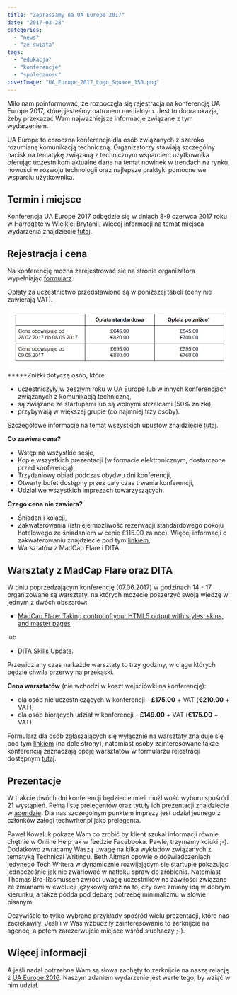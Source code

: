 ```yaml
---
title: "Zapraszamy na UA Europe 2017"
date: "2017-03-28"
categories:
  - "news"
  - "ze-swiata"
tags:
  - "edukacja"
  - "konferencje"
  - "spolecznosc"
coverImage: "UA_Europe_2017_Logo_Square_150.png"
---
```


Miło nam poinformować, że rozpoczęła się rejestracja na konferencję UA Europe 2017, której jesteśmy patronem medialnym. Jest to dobra okazja, żeby przekazać Wam najważniejsze informacje związane z tym wydarzeniem.

UA Europe to coroczna konferencja dla osób związanych z szeroko rozumianą komunikacją techniczną. Organizatorzy stawiają szczególny nacisk na tematykę związaną z technicznym wsparciem użytkownika oferując uczestnikom aktualne dane na temat nowinek w trendach na rynku, nowości w rozwoju technologii oraz najlepsze praktyki pomocne we wsparciu użytkownika.

## Termin i miejsce

Konferencja UA Europe 2017 odbędzie się w dniach 8-9 czerwca 2017 roku w Harrogate w Wielkiej Brytanii. Więcej informacji na temat miejsca wydarzenia znajdziecie [tutaj](http://www.uaconference.eu/thingstodo.html).

## Rejestracja i cena

Na konferencję można zarejestrować się na stronie organizatora wypełniając [formularz](http://www.uaconference.eu/registration.html#regisform).

Opłaty za uczestnictwo przedstawione są w poniższej tabeli (ceny nie zawierają VAT).

![](images/ceny_UA_Europe.jpg)**\***Zniżki dotyczą osób, które:

- uczestniczyły w zeszłym roku w UA Europe lub w innych konferencjach związanych z komunikacją techniczną,
- są związane ze startupami lub są wolnymi strzelcami (50% zniżki),
- przybywają w większej grupie (co najmniej trzy osoby).

Szczegółowe informacje na temat wszystkich upustów znajdziecie [tutaj](http://www.uaconference.eu/registration.html).

**Co zawiera cena?**

- Wstęp na wszystkie sesje,
- Kopie wszystkich prezentacji (w formacie elektronicznym, dostarczone przed konferencją),
- Trzydaniowy obiad podczas obydwu dni konferencji,
- Otwarty bufet dostępny przez cały czas trwania konferencji,
- Udział we wszystkich imprezach towarzyszących.

**Czego cena nie zawiera?**

- Śniadań i kolacji,
- Zakwaterowania (istnieje możliwość rezerwacji standardowego pokoju hotelowego ze śniadaniem w cenie £115.00 za noc). Więcej informacji o zakwaterowaniu znajdziecie pod tym [linkiem](http://www.uaconference.eu/assets/pdf/UA_Europe_2017_Accommodation_options.pdf),
- Warsztatów z MadCap Flare i DITA.

## Warsztaty z MadCap Flare oraz DITA

W dniu poprzedzającym konferencję (07.06.2017) w godzinach 14 - 17 organizowane są warsztaty, na których możecie poszerzyć swoją wiedzę w jednym z dwóch obszarów:

- [MadCap Flare: Taking control of your HTML5 output with styles, skins, and master pages](http://www.uaconference.eu/workshops.html#MadCapFlare "Shortcut to workshop description on same page")

lub

- [DITA Skills Update](http://www.uaconference.eu/workshops.html#DITA "Shortcut to workshop description on same page").

Przewidziany czas na każde warsztaty to trzy godziny, w ciągu których będzie chwila przerwy na przekąski.

**Cena warsztatów** (nie wchodzi w koszt wejściówki na konferencję):

- dla osób nie uczestniczących w konferencji - **£175.00** + VAT (**€210.00** + VAT),
- dla osób biorących udział w konferencji - **£149.00** + VAT (**€175.00** + VAT).

Formularz dla osób zgłaszających się wyłącznie na warsztaty znajduje się pod tym [linkiem](http://www.uaconference.eu/workshops.html) (na dole strony), natomiast osoby zainteresowane także konferencją zaznaczają opcję warsztatów w formularzu rejestracji dostępnym [tutaj](http://www.uaconference.eu/registration.html#regisform).

## Prezentacje

W trakcie dwóch dni konferencji będziecie mieli możliwość wyboru spośród 21 wystąpień. Pełną listę prelegentów oraz tytuły ich prezentacji znajdziecie w [agendzie](http://www.uaconference.eu/agenda.html). Dla nas szczególnym punktem imprezy jest udział jednego z członków załogi techwriter.pl jako prelegenta.

Paweł Kowaluk pokaże Wam co zrobić by klient szukał informacji równie chętnie w Online Help jak w feedzie Facebooka. Pawle, trzymamy kciuki ;-). Dodatkowo zwracamy Waszą uwagę na kilka wykładów związanych z tematyką Technical Writingu. Beth Aitman opowie o doświadczeniach jedynego Tech Writera w dynamicznie rozwijającym się startupie pokazując jednocześnie jak nie zwariować w natłoku spraw do zrobienia. Natomiast Thomas Bro-Rasmussen zwróci uwagę uczestników na zawiłości związane ze zmianami w ewolucji językowej oraz na to, czy owe zmiany idą w dobrym kierunku, a także podda pod debatę potrzebę minimalizmu w słowie pisanym.

Oczywiście to tylko wybrane przykłady spośród wielu prezentacji, które nas zaciekawiły. Jeśli i w Was wzbudziły zainteresowanie to zerknijcie na agendę, a potem zarezerwujcie miejsce wśród słuchaczy ;-).

## Więcej informacji

A jeśli nadal potrzebne Wam są słowa zachęty to zerknijcie na naszą relację z [UA Europe 2016](http://techwriter.pl/ua-europe-2016-tech-writing-gulasz-i-ogien/). Naszym zdaniem wydarzenie jest warte tego, by wziąć w nim udział.
